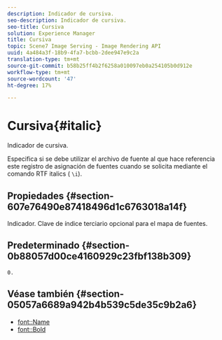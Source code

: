 ```yaml
---
description: Indicador de cursiva.
seo-description: Indicador de cursiva.
seo-title: Cursiva
solution: Experience Manager
title: Cursiva
topic: Scene7 Image Serving - Image Rendering API
uuid: 4a484a3f-18b9-4fa7-bcbb-2dee947e9c2a
translation-type: tm+mt
source-git-commit: b58b25ff4b2f6258a010097eb0a254105b0d912e
workflow-type: tm+mt
source-wordcount: '47'
ht-degree: 17%

---
```



# Cursiva{#italic}

Indicador de cursiva.

Especifica si se debe utilizar el archivo de fuente al que hace referencia este registro de asignación de fuentes cuando se solicita mediante el comando RTF italics ( `\i`).

## Propiedades {#section-607e76490e87418496d1c6763018a14f}

Indicador. Clave de índice terciario opcional para el mapa de fuentes.

## Predeterminado {#section-0b88057d00ce4160929c23fbf138b309}

`0.`

## Véase también {#section-05057a6689a942b4b539c5de35c9b2a6}

* [font::Name](r-name-font.md#reference_C55889877DC54AABB60734DCDE86EE76)
* [font::Bold](../../../../../is-api/image-catalog/image-serving-api-ref/c-image-catalog-reference/c-font-map-reference/r-bold-font.md#reference-f7b017ef67574a29abfc3954ab64159c)
